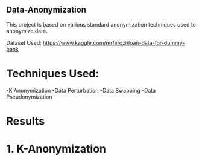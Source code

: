 ## Data-Anonymization

This project is based on various standard anonymization techniques used to anonymize data.

Dataset Used: https://www.kaggle.com/mrferozi/loan-data-for-dummy-bank

# Techniques Used:
-K Anonymization
-Data Perturbation
-Data Swapping
-Data Pseudonymization


# Results

# 1. K-Anonymization


